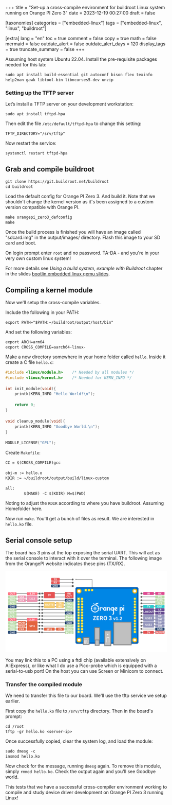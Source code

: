 +++
title = "Set-up a cross-compile environment for buildroot Linux system running on Orange PI Zero 3"
date = 2023-12-19 00:27:00
draft = false

[taxonomies]
categories = ["embedded-linux"]
tags = ["embedded-linux", "linux", "buildroot"]

[extra]
lang = "en"
toc = true
comment = false
copy = true
math = false
mermaid = false
outdate_alert = false
outdate_alert_days = 120
display_tags = true
truncate_summary = false
+++

Assuming host system Ubuntu 22.04. Install the pre-requisite packages needed for this lab:

```
sudo apt install build-essential git autoconf bison flex texinfo help2man gawk libtool-bin libncurses5-dev unzip
```

### Setting up the TFTP server

Let’s install a TFTP server on your development workstation:

```
sudo apt install tftpd-hpa
```

Then edit the file `/etc/default/tftpd-hpa` to change this setting:

```
TFTP_DIRECTORY="/srv/tftp"
```

Now restart the service:

```
systemctl restart tftpd-hpa
```

## Grab and compile buildroot

```
git clone https://git.buildroot.net/buildroot
cd buildroot
```

Load the default config for Orange PI Zero 3. And build it. Note that we shouldn't change the kernel version as it's been assigned to a custom version compatible with Orange PI.

```
make orangepi_zero3_defconfig
make
```

Once the build process is finished you will have an image called "sdcard.img" in the output/images/ directory. Flash this image to your SD card and boot.

On login prompt enter `root` and no password. TA-DA - and you're in your very own custom linux system!

For more details see *Using a build system, example with Buildroot* chapter in the slides [bootlin embedded linux qemu slides](https://bootlin.com/doc/training/embedded-linux-qemu/embedded-linux-qemu-labs.pdf).

## Compiling a kernel module

Now we'll setup the cross-compile variables.

Include the following in your PATH:
```
export PATH="$PATH:~/buildroot/output/host/bin"
```
And set the following variables:
```
export ARCH=arm64
export CROSS_COMPILE=aarch64-linux-
```

Make a new directory somewhere in your home folder called `hello`. Inside it create a C file `hello.c`:

```C
#include <linux/module.h>    /* Needed by all modules */
#include <linux/kernel.h>    /* Needed for KERN_INFO */

int init_module(void){
    printk(KERN_INFO "Hello World!\n");

    return 0;
}

void cleanup_module(void){
    printk(KERN_INFO "Goodbye World.\n");
}

MODULE_LICENSE("GPL");

```

Create `Makefile`:

```
CC = $(CROSS_COMPILE)gcc

obj-m := hello.o
KDIR := ~/buildroot/output/build/linux-custom

all:
        $(MAKE) -C $(KDIR) M=$(PWD)

```

Noting to adjust the `KDIR` according to where you have buildroot. Assuming Homefolder here.

Now run `make`. You'll get a bunch of files as result. We are interested in `hello.ko` file.


## Serial console setup

The board has 3 pins at the top exposing the serial UART. This will act as the serial console to interact with it over the terminal. The following image from the OrangePI website indicates these pins (TX/RX).

![OPI Zero3 Pinouts](/img/opi-zero3.png)

You may link this to a PC using a ftdi chip (available extensively on AliExpress), or like what I do use a Pico-probe which is equipped with a serial-to-usb port! On the host you can use Screen or Minicom to connect.

### Transfer the compiled module

We need to transfer this file to our board. We'll use the tftp service we setup earlier.

First copy the `hello.ko` file to `/srv/tftp` directory. Then in the board's prompt:

```
cd /root
tftp -gr hello.ko <server-ip>
```

Once successfully copied, clear the system log, and load the module:

```
sudo dmesg -c
insmod hello.ko
```

Now check for the message, running `dmesg` again. To remove this module, simply `rmmod hello.ko`. Check the output again and you'll see Goodbye world.

This tests that we have a successful cross-compiler environment working to compile and study device driver development on Orange PI Zero 3 running Linux!
